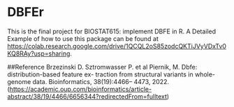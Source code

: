 # DBFEr
This is the final project for BIOSTAT615: implement DBFE in R. A Detailed Example of how to use this package can be found at https://colab.research.google.com/drive/1QCQL2oS85zodcQKTiJVyVDxTv0KQ8RAy?usp=sharing. 


##Reference
Brzezinski D. Sztromwasser P. et al Piernik, M. Dbfe: distribution-based feature ex- traction from structural variants in whole-genome data. Bioinformatics, 38(19):4466– 4473, 2022. (https://academic.oup.com/bioinformatics/article-abstract/38/19/4466/6656344?redirectedFrom=fulltext)
